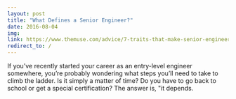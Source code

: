 ```yaml
---
layout: post
title: "What Defines a Senior Engineer?"
date: 2016-08-04
img: 
link: https://www.themuse.com/advice/7-traits-that-make-senior-engineers-stand-out-from-more-junior-team-members
redirect_to: /
---
```

If you’ve recently started your career as an entry-level engineer somewhere, you’re probably wondering what steps you’ll need to take to climb the ladder. Is it simply a matter of time? Do you have to go back to school or get a special certification? The answer is, "it depends.
